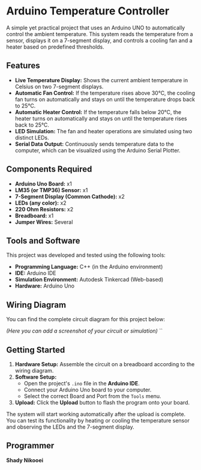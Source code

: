 # Arduino Temperature Controller

A simple yet practical project that uses an Arduino UNO to automatically control the ambient temperature. This system reads the temperature from a sensor, displays it on a 7-segment display, and controls a cooling fan and a heater based on predefined thresholds.

## Features

-   **Live Temperature Display:** Shows the current ambient temperature in Celsius on two 7-segment displays.
-   **Automatic Fan Control:** If the temperature rises above 30°C, the cooling fan turns on automatically and stays on until the temperature drops back to 25°C.
-   **Automatic Heater Control:** If the temperature falls below 20°C, the heater turns on automatically and stays on until the temperature rises back to 25°C.
-   **LED Simulation:** The fan and heater operations are simulated using two distinct LEDs.
-   **Serial Data Output:** Continuously sends temperature data to the computer, which can be visualized using the Arduino Serial Plotter.


## Components Required

-   **Arduino Uno Board:** x1
-   **LM35 (or TMP36) Sensor:** x1
-   **7-Segment Display (Common Cathode):** x2
-   **LEDs (any color):** x2
-   **220 Ohm Resistors:** x2
-   **Breadboard:** x1
-   **Jumper Wires:** Several


## Tools and Software

This project was developed and tested using the following tools:

-   **Programming Language:** C++ (in the Arduino environment)
-   **IDE:** Arduino IDE
-   **Simulation Environment:** Autodesk Tinkercad (Web-based)
-   **Hardware:** Arduino Uno


## Wiring Diagram

You can find the complete circuit diagram for this project below:

*(Here you can add a screenshot of your circuit or simulation)*
``


## Getting Started

1.  **Hardware Setup:** Assemble the circuit on a breadboard according to the wiring diagram.
2.  **Software Setup:**
    * Open the project's `.ino` file in the **Arduino IDE**.
    * Connect your Arduino Uno board to your computer.
    * Select the correct Board and Port from the `Tools` menu.
3.  **Upload:** Click the **Upload** button to flash the program onto your board.

The system will start working automatically after the upload is complete. You can test its functionality by heating or cooling the temperature sensor and observing the LEDs and the 7-segment display.


## Programmer

**Shady Nikooei**
